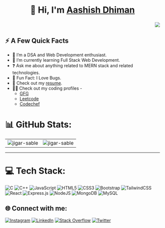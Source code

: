 <div>
  <h1 align="center">👋 Hi, I'm <a href="https://www.linkedin.com/in/aashish-dhiman/" target="_blank"> Aashish Dhiman </a></h1>
<h3 align="right" > <img src="https://readme-typing-svg.herokuapp.com?color=0357F7&lines=MERN+Stack+Developer+%3A)" /> </h3>

  <h2>⚡️ A Few Quick Facts</h2>
  <ul>
<!--     <li>👋 Hi, I’m Aashish Dhiman.</li> -->
    <li>👀 I’m a DSA and Web Development enthusiast.</li>
    <li>📖 I’m currently learning Full Stack Web Development.</li>
    <li>❓ Ask me about anything related to MERN stack and related technologies.</li>
    <li>🎉 Fun Fact: I Love Bugs.</li>    
    <li>📙 Check out my <a href="https://drive.google.com/file/d/1BMEmQ6ZkvE8c97DGYdx-ByTBxi_oy7j0/view?usp=sharing" target=”_blank”>resume</a>.</li> 
    <li>🧑‍💻 Check out my coding profiles -
      <ul>
        <li> 
            <a href="https://auth.geeksforgeeks.org/user/decode_aashish/practice" target=”_blank”>GFG</a></li> 
        <li>
            <a href="https://leetcode.com/aashish_dhiman/" target=”_blank”>Leetcode</a></li> 
        </li>
        <li>
            <a href="https://www.codechef.com/users/aashish_dhiman" target=”_blank”>Codechef</a></li> 
        </li>
        </li>
      </ul>
  </ul>
</div>

<!-- [![](https://visitcount.itsvg.in/api?id=aashish-dhiman&icon=0&color=0)](https://visitcount.itsvg.in) -->


# 📊 GitHub Stats:

<table>
  <tr>
    <td><img src="https://github-readme-stats.vercel.app/api?username=aashish-dhiman&show_icons=true&theme=dark&locale=en" alt="jigar-sable" /></td>
    <td><img src="https://github-readme-stats.vercel.app/api/top-langs?username=aashish-dhiman&show_icons=true&theme=dark&locale=en&layout=compact" alt="jigar-sable" /></td>
  </tr>
</table>

---
# 💻 Tech Stack:
![C](https://img.shields.io/badge/c-%2300599C.svg?style=for-the-badge&logo=c&logoColor=white) ![C++](https://img.shields.io/badge/c++-%2300599C.svg?style=for-the-badge&logo=c%2B%2B&logoColor=white) ![JavaScript](https://img.shields.io/badge/javascript-%23323330.svg?style=for-the-badge&logo=javascript&logoColor=%23F7DF1E) ![HTML5](https://img.shields.io/badge/html5-%23E34F26.svg?style=for-the-badge&logo=html5&logoColor=white) ![CSS3](https://img.shields.io/badge/css3-%231572B6.svg?style=for-the-badge&logo=css3&logoColor=white) ![Bootstrap](https://img.shields.io/badge/bootstrap-%23563D7C.svg?style=for-the-badge&logo=bootstrap&logoColor=white) ![TailwindCSS](https://img.shields.io/badge/tailwindcss-%2338B2AC.svg?style=for-the-badge&logo=tailwind-css&logoColor=white) ![React](https://img.shields.io/badge/react-%2320232a.svg?style=for-the-badge&logo=react&logoColor=%2361DAFB)  ![Express.js](https://img.shields.io/badge/express.js-%23404d59.svg?style=for-the-badge&logo=express&logoColor=%2361DAFB)  ![NodeJS](https://img.shields.io/badge/node.js-6DA55F?style=for-the-badge&logo=node.js&logoColor=white) ![MongoDB](https://img.shields.io/badge/MongoDB-%234ea94b.svg?style=for-the-badge&logo=mongodb&logoColor=white) ![MySQL](https://img.shields.io/badge/mysql-%2300f.svg?style=for-the-badge&logo=mysql&logoColor=white)

  
## 🌐 Connect with me:
[![Instagram](https://img.shields.io/badge/Instagram-%23E4405F.svg?logo=Instagram&logoColor=white)](https://instagram.com/aashish.dhimaan) [![LinkedIn](https://img.shields.io/badge/LinkedIn-%230077B5.svg?logo=linkedin&logoColor=white)](https://linkedin.com/in/aashish-dhiman) [![Stack Overflow](https://img.shields.io/badge/-Stackoverflow-FE7A16?logo=stack-overflow&logoColor=white)](https://stackoverflow.com/users/18506624) [![Twitter](https://img.shields.io/badge/Twitter-%231DA1F2.svg?logo=Twitter&logoColor=white)](https://twitter.com/aashish_dhimaan) 




